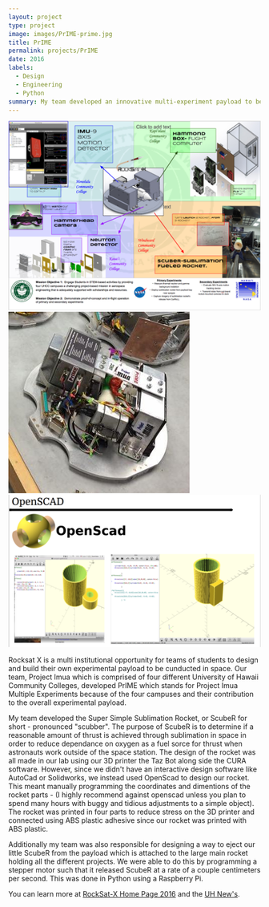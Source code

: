 ```yaml
---
layout: project
type: project
image: images/PrIME-prime.jpg
title: PrIME
permalink: projects/PrIME
date: 2016
labels:
  - Design
  - Engineering
  - Python
summary: My team developed an innovative multi-experiment payload to be conducted in sub-orbital space in Summer 2016.
---
```


<div class="ui medium rounded images">
  <img class="ui image" src="../images/PrIME-breakdown.png">
  <img class="ui image" src="../images/PrIME-payload.jpg">
  <img class="ui image" src="../images/PrIME-openscad.png">
</div>

Rocksat X is a multi institutional opportunity for teams of students to design and build their own experimental payload to be cunducted in space. Our team, Project Imua which is comprised of four different University of Hawaii Community Colleges, developed PrIME which stands for Project Imua Multiple Experiments because of the four campuses and their contribution to the overall experimental payload. 

My team developed the Super Simple Sublimation Rocket, or ScubeR for short - pronounced "scubber". The purpose of ScubeR is to determine if a reasonable amount of thrust is achieved through sublimation in space in order to reduce dependance on oxygen as a fuel sorce for thrust when astronauts work outside of the space station. The design of the rocket was all made in our lab using our 3D printer the Taz Bot along side the CURA software. However, since we didn't have an interactive design software like AutoCad or Solidworks, we instead used OpenScad to design our rocket. This meant manually programming the coordinates and dimentions of the rocket parts - (I highly recommend against openscad unless you plan to spend many hours with buggy and tidious adjustments to a simple object). The rocket was printed in four parts to reduce stress on the 3D printer and connected using ABS plastic adhesive since our rocket was printed with ABS plastic.

Additionally my team was also responsible for designing a way to eject our little ScubeR from the payload which is attached to the large main rocket holding all the different projects. We were able to do this by programming a stepper motor such that it released ScubeR at a rate of a couple centimeters per second. This was done in Python using a Raspberry Pi.

You can learn more at [RockSat-X Home Page 2016](http://spacegrant.colorado.edu/rs-x-home/rocksat-x-2016-home) and the [UH New's](http://www.hawaii.edu/news/2016/08/17/project-imua-payload-successfully-launched/).

